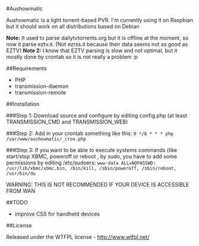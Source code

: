 #Aushowmatic

Aushowmatic is a light torrent-based PVR. I'm currently using it on Raspbian but it should work on all distributions based on Debian

**Note:** It used to parse dailytvtorrents.org but it is offline at the moment, so now it parse eztv.it. (Not ezrss.it because their data seems not as good as EZTV)
**Note 2:** I know that EZTV parsing is slow and not optimal, but it mostly done by crontab so it is not really a problem :p

##Requirements

- PHP
- transmission-daemon
- transmission-remote

##Installation

###Step 1:
Download source and configure by editing config.php
(at least TRANSMISSION_CMD and TRANSMISSION_WEB)

###Step 2:
Add in your crontab something like this:
	```
	0 */8 * * * php /var/www/aushowmatic/_cron.php
	```
	
###Step 3:
If you want to be able to execute systems commands (like start/stop XBMC, poweroff or reboot ,  by sudo, you have to add some permissions by editing /etc/sudoers:
	```
	www-data ALL=NOPASSWD: /usr/lib/xbmc/xbmc.bin, /bin/kill, /sbin/poweroff, /sbin/reboot, /usr/bin/du
	```

WARNING: THIS IS NOT RECOMMENDED IF YOUR DEVICE IS ACCESSIBLE FROM WAN

##TODO

- improve CSS for handheld devices

##License

Released under the WTFPL license - http://www.wtfpl.net/